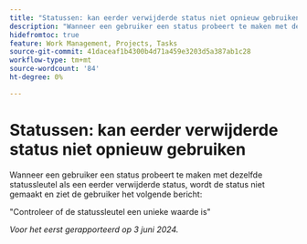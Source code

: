```yaml
---
title: "Statussen: kan eerder verwijderde status niet opnieuw gebruiken"
description: "Wanneer een gebruiker een status probeert te maken met dezelfde statussleutel als een eerder verwijderde status, wordt de status niet gemaakt en ziet de gebruiker een bericht."
hidefromtoc: true
feature: Work Management, Projects, Tasks
source-git-commit: 41daceaf1b4300b4d71a459e3203d5a387ab1c28
workflow-type: tm+mt
source-wordcount: '84'
ht-degree: 0%

---
```



# Statussen: kan eerder verwijderde status niet opnieuw gebruiken

Wanneer een gebruiker een status probeert te maken met dezelfde statussleutel als een eerder verwijderde status, wordt de status niet gemaakt en ziet de gebruiker het volgende bericht:

&quot;Controleer of de statussleutel een unieke waarde is&quot;

_Voor het eerst gerapporteerd op 3 juni 2024._
